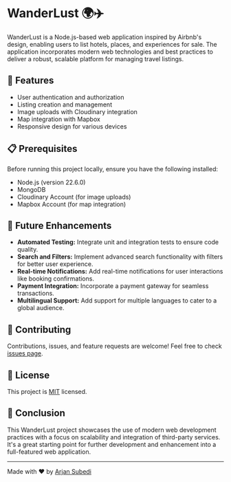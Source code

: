 # WanderLust 🌍✈️

WanderLust is a Node.js-based web application inspired by Airbnb's design, enabling users to list hotels, places, and experiences for sale. The application incorporates modern web technologies and best practices to deliver a robust, scalable platform for managing travel listings.

## 🚀 Features

- User authentication and authorization
- Listing creation and management
- Image uploads with Cloudinary integration
- Map integration with Mapbox
- Responsive design for various devices

## 📋 Prerequisites

Before running this project locally, ensure you have the following installed:

- Node.js (version 22.6.0)
- MongoDB
- Cloudinary Account (for image uploads)
- Mapbox Account (for map integration)

## 🔮 Future Enhancements

- **Automated Testing:** Integrate unit and integration tests to ensure code quality.
- **Search and Filters:** Implement advanced search functionality with filters for better user experience.
- **Real-time Notifications:** Add real-time notifications for user interactions like booking confirmations.
- **Payment Integration:** Incorporate a payment gateway for seamless transactions.
- **Multilingual Support:** Add support for multiple languages to cater to a global audience.

## 🤝 Contributing

Contributions, issues, and feature requests are welcome! Feel free to check [issues page](https://github.com/itisaarjan/wanderLust/issues).

## 📝 License

This project is [MIT](https://choosealicense.com/licenses/mit/) licensed.

## 🎉 Conclusion

This WanderLust project showcases the use of modern web development practices with a focus on scalability and integration of third-party services. It's a great starting point for further development and enhancement into a full-featured web application.

---

Made with ❤️ by [Arjan Subedi](https://github.com/itisaarjan)
